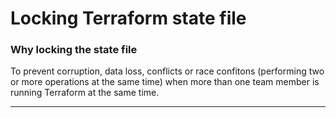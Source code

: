 # Locking Terraform state file 

### Why locking the state file

To prevent corruption, data loss, conflicts or race confitons (performing two or more operations at the same time)
when more than one team member is running Terraform at the same time.

----------------------------------------------------------------------------------------------------------------

